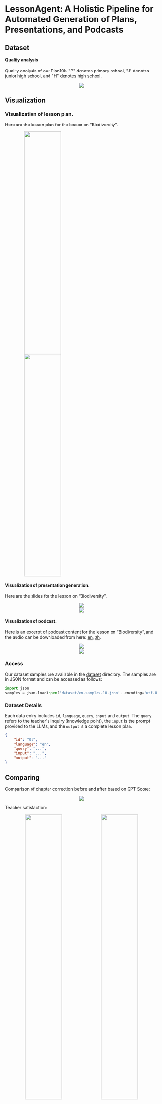 # LessonAgent: A Holistic Pipeline for Automated Generation of Plans, Presentations, and Podcasts

## Dataset

#### Quality analysis

Quality analysis of our Plan10k. "P" denotes primary school, "J" denotes junior high school, and "H" denotes high school.

<div style="text-align: center;">
  <img src="imgs/plan10k.png">
</div>

## Visualization
### Visualization of lesson plan.
Here are the lesson plan for the lesson on “Biodiversity”.
<div style="text-align: center;">
  <img src="imgs/plan en.png" width="49%" style="display: flex" height="732px">
  <img src="imgs/plan zh.png" width="49%" style="display: flex" height="732px">
</div>


#### Visualization of presentation generation.
Here are the slides for the lesson on “Biodiversity”.

<div style="text-align: center;">
  <img src="imgs/ppt en.png">
</div>
<div style="text-align: center;">
  <img src="imgs/ppt zh.png">
</div>


#### Visualization of podcast.
Here is an excerpt of podcast content for the lesson on “Biodiversity”, and the audio can be downloaded from here: [en](files/podcast%20en.wav?raw=True), [zh](files/podcast%20zh.wav?raw=True).

<div style="text-align: center;">
  <img src="imgs/podcast en.png">
</div>

<div style="text-align: center;">
  <img src="imgs/podcast zh.png">
</div>

### Access

Our dataset samples are available in the [dataset](dataset) directory. The samples are in JSON format and can be accessed as follows:

```python
import json
samples = json.load(open('dataset/en-samples-10.json', encoding='utf-8'))
```

### Dataset Details

Each data entry includes `id`, `language`, `query`, `input` and `output`. The `query` refers to the teacher's inquiry (knowledge point), the `input` is the prompt provided to the LLMs, and the `output` is a complete lesson plan.

```json
{
    "id": "01",
    "language": "en",
    "query": "...",
    "input": "...",
    "output": "..."
}
```

## Comparing

Comparison of chapter correction before and after based on GPT Score:

<div style="text-align: center;">
  <img src="imgs/comparing.png">
</div>

Teacher satisfaction:

<div style="text-align: center;">
  <img src="imgs/human score on en.png" width=49%>
  <img src="imgs/human score on zh.png" width=49%>
</div>

## Demo
The following is a complete set of lesson plan, presentation, and podcast.

||en|zh|
|:-----|:-----:|:-----:|
|plan|[view](files/plan%20en.pdf)|[view](files/plan%20zh.pdf)|
|presentation|[view](files/ppt%20en.pdf)|[view](files/ppt%20zh.pdf)|
|podcast|[download](files/podcast%20en.wav?raw=True)|[download](files/podcast%20zh.wav?raw=True)|
